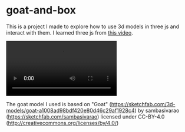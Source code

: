 # goat-and-box
This is a project I made to explore how to use 3d models in three js and interact with them. I learned three js from [this video](https://www.youtube.com/watch?v=6oFvqLfRnsU&ab_channel=DesignCourse). 

![Screenshot](https://github.com/ssilverst/goat-and-box/blob/main/goat-and-box.mov)

The goat model I used is based on "Goat" (https://sketchfab.com/3d-models/goat-a1008ad98bdf420e80d46c29af1928c4) by sambasivarao (https://sketchfab.com/sambasivarao) licensed under CC-BY-4.0 (http://creativecommons.org/licenses/by/4.0/)

